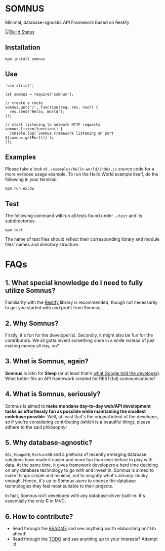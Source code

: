 SOMNUS
======

Minimal, database-agnostic API Framework based on Restify

[![Build Status](https://travis-ci.org/dklabco/somnus.svg)](https://travis-ci.org/dklabco/somnus)

## Installation

```
npm install somnus
```

## Use

```
'use strict';

let somnus = require('somnus');

// create a route
somnus.get('/', function(req, res, next) {
  res.send('Hello, World');
});

// start listening to network HTTP requests
somnus.listen(function() {
  console.log(`Somnus Framework listening on port ${somnus.getPort()}`);
});
```

## Examples

Please take a look at `./examples/hello-world/index.js` source code for a more verbose usage example. To run the Hello World example itself, do the following in your
terminal:

```
npm run ex:hw
```

## Test

The following command will run all tests found under `./test` and its subdirectories:

```
npm test
```

The name of test files should reflect their corresponding library and module files' names and directory structure.

FAQs
====

## 1. What special knowledge do I need to fully utilize Somnus?
Familiarity with the [Restify](https://www.npmjs.com/package/restify) library is recommended, though not necessarily to get you started with and profit from Somnus.

## 2. Why Somnus?
Firstly, it's fun for the developer(s). Secondly, it might also be fun for the contributors. We all gotta invent something once in a while instead of just making money all day, no?

## 3. What is Somnus, again?
**Somnus** is latin for **Sleep** (or at least that's [what Google told the developer](https://translate.google.com/?ie=UTF-8&hl=en&client=tw-ob#la/en/Somnus)). What better fits an API framework created for REST(ful) communications?

## 4. What is Somnus, seriously?
Somnus is aimed to **make mundane day-to-day web/API development tasks as effortlessly fun as possible while maintaining the smallest codebase possible**. Well, at least that's the original intent of the developer, so if you're considering contributing (which is a beautiful thing), please adhere to the said philosophy!

## 5. Why database-agnostic?
`SQL`, `MongoDB`, `RethinkDB` and a plethora of recently emerging database solutions have made it easier and more fun than ever before to play with data. At the same time, it gives framework developers a hard time deciding on any database technology to go with and invest in. Somnus is aimed to make things simple and minimal, not to magnify what's already clunky enough. Hence, it's up to Somnus users to choose the database technologies they feel most suitable to their projects.

In fact, Somnus isn't developed with any database driver built-in. It's essentially the only **C** in MVC.

## 6. How to contribute?
- Read through the [README](./README.md) and see anything worth elaborating on? Go ahead!
- Read through the [TODO](./TODO.md) and see anything up to your interests? Attempt it!
